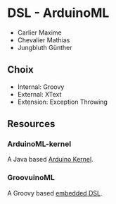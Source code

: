 # DSL - ArduinoML

* Carlier Maxime
* Chevalier Mathias
* Jungbluth Günther

## Choix

* Internal: Groovy
* External: XText
* Extension: Exception Throwing

## Resources

### ArduinoML-kernel
A Java based [Arduino Kernel](https://github.com/mosser/ArduinoML-kernel/tree/master/kernels/jvm).

### GroovuinoML
A Groovy based [embedded DSL](https://github.com/mosser/ArduinoML-kernel/tree/master/embeddeds/groovy). 